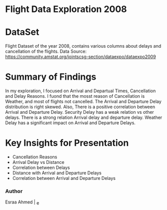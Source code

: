 # Flight Data Exploration 2008

# DataSet
Flight Dataset of the year 2008, contains various columns about delays and cancellation of the flights.
Data Source: https://community.amstat.org/jointscsg-section/dataexpo/dataexpo2009

# Summary of Findings<br>
In my exploration, I focused on Arrival and Departual Times, Cancellation and Delay Reasons.
I fuond that the mosst reason of Cancellation is Weather, and most of flights not cancelled. 
The Arrival and Departure Delay distribution is right skewed. Also, There is a positive correlation between Arrival and Departure Delay.
Security Delay has a weak relation vs other delays. There is a strong relation Arrival delay and departure delay. 
Weather Delay has a significant impact on Arrival and Departure Delays.

# Key Insights for Presentation
<ul><li>Cancellation Reasons</li>
  <li>Arrival Delay vs Distance</li>
 <li>Correlation between Delays</li>
 <li>Distance with Arrival and Departure Delays</li>
 <li>Correlation between Arrival and Departure Delays</li>
  </ul>
  
### Author
Esraa Ahmed | <a href="https://linkedin.com/in/esraa-ahmed-ibrahim2" target="blank"><img align="center" src="https://raw.githubusercontent.com/rahuldkjain/github-profile-readme-generator/master/src/images/icons/Social/linked-in-alt.svg" alt="esraa-ahmed-ibrahim2" height="15" width="15" /></a>
